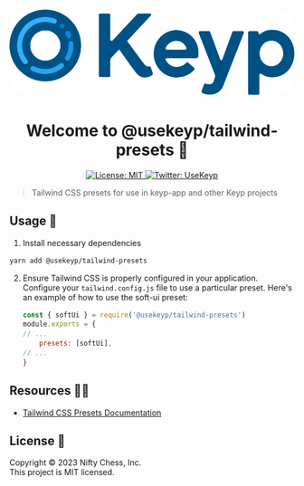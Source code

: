 <h1 align="center"><img width="600" style="border-radius: 30px;" src="https://raw.githubusercontent.com/UseKeyp/.github/main/Keyp-Logo-Color.svg"/></h1>
<h1 align="center">Welcome to @usekeyp/tailwind-presets 👋</h1>
<p align="center">
  <a href="#" target="_blank">
    <img alt="License: MIT" src="https://img.shields.io/badge/License-MIT-blue.svg" />
  </a>
  <a href="https://twitter.com/UseKeyp" target="_blank">
    <img alt="Twitter: UseKeyp" src="https://img.shields.io/twitter/follow/UseKeyp.svg?style=social" />
  </a>
</p>

> Tailwind CSS presets for use in keyp-app and other Keyp projects

## Usage 📖

1. Install necessary dependencies

```bash
yarn add @usekeyp/tailwind-presets
```

2. Ensure Tailwind CSS is properly configured in your application. Configure your `tailwind.config.js` file to use a particular preset. Here's an example of how to use the soft-ui preset:

    ```js
   const { softUi } = require('@usekeyp/tailwind-presets')
    module.exports = {
    // ...
        presets: [softUi],
    // ...
    }
    ```
   
## Resources 🧑‍💻
- [Tailwind CSS Presets Documentation](https://tailwindcss.com/docs/presets)


## License 📝

Copyright © 2023 Nifty Chess, Inc.<br />
This project is MIT licensed.

[sponsor-keyp]: https://UseKeyp.com

